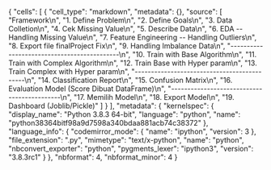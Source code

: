 {
 "cells": [
  {
   "cell_type": "markdown",
   "metadata": {},
   "source": [
    "Framework\n",
    "1. Define Problem\n",
    "2. Define Goals\n",
    "3. Data Colletion\n",
    "4. Cek Missing Value\n",
    "5. Describe Data\n",
    "6. EDA -- Handling Missing Value\n",
    "7. Feature Engineering -- Handling Outliers\n",
    "8. Export file finalProject Fix\n",
    "9. Handling Imbalance Data\n",
    "--------------------------------------------\n",
    "10. Train with Base Algorithm\n",
    "11. Train with Complex Algorithm\n",
    "12. Train Base with Hyper param\n",
    "13. Train Complex with Hyper param\n",
    "--------------------------------------------\n",
    "14. Classification Report\n",
    "15. Confusion Matrix\n",
    "16. Evaluation Model (Score Dibuat DataFrame)\n",
    "--------------------------------------------\n",
    "17. Memilih Model\n",
    "18. Export Model\n",
    "19. Dashboard (Joblib/Pickle)"
   ]
  }
 ],
 "metadata": {
  "kernelspec": {
   "display_name": "Python 3.8.3 64-bit",
   "language": "python",
   "name": "python38364bitf98a9d7598a340bdaa881acb74c38372"
  },
  "language_info": {
   "codemirror_mode": {
    "name": "ipython",
    "version": 3
   },
   "file_extension": ".py",
   "mimetype": "text/x-python",
   "name": "python",
   "nbconvert_exporter": "python",
   "pygments_lexer": "ipython3",
   "version": "3.8.3rc1"
  }
 },
 "nbformat": 4,
 "nbformat_minor": 4
}
